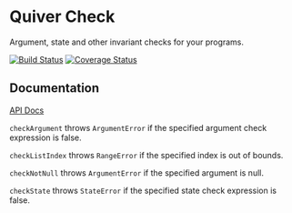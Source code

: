 Quiver Check
============

Argument, state and other invariant checks for your programs.

[![Build Status](https://travis-ci.org/QuiverDart/quiver_check.svg?branch=master)](https://travis-ci.org/QuiverDart/quiver_check)
[![Coverage Status](https://img.shields.io/coveralls/QuiverDart/quiver_check.svg)](https://coveralls.io/r/QuiverDart/quiver_check)

## Documentation

[API Docs](http://www.dartdocs.org/documentation/quiver_check/latest)

`checkArgument` throws `ArgumentError` if the specified argument check expression
is false.

`checkListIndex` throws `RangeError` if the specified index is out of bounds.

`checkNotNull` throws `ArgumentError` if the specified argument is null.

`checkState` throws `StateError` if the specified state check expression is
false.
